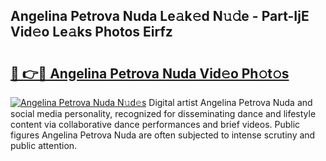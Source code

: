 ## Angelina Petrova Nuda Le𝚊k𝚎d N𝚞𝚍e - Part-IjE Vid𝚎o Le𝚊ks Photos Eirfz

# <h2><a href="http://fbeuf8.evod.top/?m=Angelina+Petrova+Nuda">🔗 👉🔴 Angelina Petrova Nuda Vid𝚎o Ph𝚘t𝚘s</a></h2>

[![Angelina Petrova Nuda N𝚞d𝚎s](https://i.imgur.com/8V9OHl7.gif)](http://fbeuf8.evod.top/?m=Angelina+Petrova+Nuda)
Digital artist Angelina Petrova Nuda and social media personality, recognized for disseminating dance and lifestyle content via collaborative dance performances and brief videos. Public figures Angelina Petrova Nuda are often subjected to intense scrutiny and public attention. 
